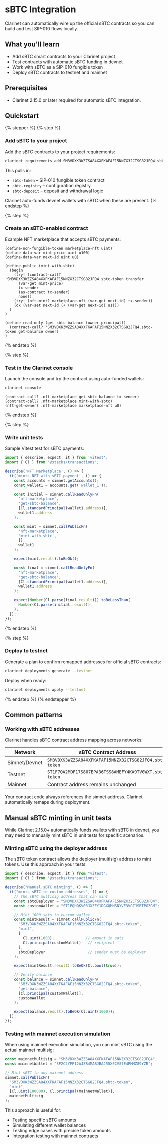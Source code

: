 # sBTC Integration

Clarinet can automatically wire up the official sBTC contracts so you can build and test SIP-010 flows locally.

## What you'll learn

* Add sBTC smart contracts to your Clarinet project
* Test contracts with automatic sBTC funding in devnet
* Work with sBTC as a SIP-010 fungible token
* Deploy sBTC contracts to testnet and mainnet

## Prerequisites

* Clarinet 2.15.0 or later required for automatic sBTC integration.

## Quickstart

{% stepper %}
{% step %}
### Add sBTC to your project

Add the sBTC contracts to your project requirements:

```bash
clarinet requirements add SM3VDXK3WZZSA84XXFKAFAF15NNZX32CTSG82JFQ4.sbtc-deposit
```

This pulls in:

* `sbtc-token` – SIP-010 fungible token contract
* `sbtc-registry` – configuration registry
* `sbtc-deposit` – deposit and withdrawal logic

Clarinet auto-funds devnet wallets with sBTC when these are present.
{% endstep %}

{% step %}
### Create an sBTC-enabled contract

Example NFT marketplace that accepts sBTC payments:

```clarity
(define-non-fungible-token marketplace-nft uint)
(define-data-var mint-price uint u100)
(define-data-var next-id uint u0)

(define-public (mint-with-sbtc)
  (begin
    (try! (contract-call? 'SM3VDXK3WZZSA84XXFKAFAF15NNZX32CTSG82JFQ4.sbtc-token transfer
      (var-get mint-price)
      tx-sender
      (as-contract tx-sender)
      none))
    (try! (nft-mint? marketplace-nft (var-get next-id) tx-sender))
    (ok (var-set next-id (+ (var-get next-id) u1)))
  )
)

(define-read-only (get-sbtc-balance (owner principal))
  (contract-call? 'SM3VDXK3WZZSA84XXFKAFAF15NNZX32CTSG82JFQ4.sbtc-token get-balance owner)
)
```
{% endstep %}

{% step %}
### Test in the Clarinet console

Launch the console and try the contract using auto-funded wallets:

```bash
clarinet console
```

```clarity
(contract-call? .nft-marketplace get-sbtc-balance tx-sender)
(contract-call? .nft-marketplace mint-with-sbtc)
(nft-get-owner? .nft-marketplace marketplace-nft u0)
```
{% endstep %}

{% step %}
### Write unit tests

Sample Vitest test for sBTC payments:

```ts
import { describe, expect, it } from 'vitest';
import { Cl } from '@stacks/transactions';

describe('NFT Marketplace', () => {
  it('mints NFT with sBTC payment', () => {
    const accounts = simnet.getAccounts();
    const wallet1 = accounts.get('wallet_1')!;

    const initial = simnet.callReadOnlyFn(
      'nft-marketplace',
      'get-sbtc-balance',
      [Cl.standardPrincipal(wallet1.address)],
      wallet1.address
    );

    const mint = simnet.callPublicFn(
      'nft-marketplace',
      'mint-with-sbtc',
      [],
      wallet1
    );

    expect(mint.result).toBeOk();

    const final = simnet.callReadOnlyFn(
      'nft-marketplace',
      'get-sbtc-balance',
      [Cl.standardPrincipal(wallet1.address)],
      wallet1.address
    );

    expect(Number(Cl.parse(final.result))).toBeLessThan(
      Number(Cl.parse(initial.result))
    );
  });
});
```
{% endstep %}

{% step %}
### Deploy to testnet

Generate a plan to confirm remapped addresses for official sBTC contracts:

```bash
clarinet deployments generate --testnet
```

Deploy when ready:

```bash
clarinet deployments apply --testnet
```
{% endstep %}
{% endstepper %}

## Common patterns

### Working with sBTC addresses

Clarinet handles sBTC contract address mapping across networks:

| Network       | sBTC Contract Address                                  |
| ------------- | ------------------------------------------------------ |
| Simnet/Devnet | `SM3VDXK3WZZSA84XXFKAFAF15NNZX32CTSG82JFQ4.sbtc-token` |
| Testnet       | `ST1F7QA2MDF17S807EPA36TSS8AMEFY4KA9TVGWXT.sbtc-token` |
| Mainnet       | Contract address remains unchanged                     |

Your contract code always references the simnet address. Clarinet automatically remaps during deployment.

## Manual sBTC minting in unit tests

While Clarinet 2.15.0+ automatically funds wallets with sBTC in devnet, you may need to manually mint sBTC in unit tests for specific scenarios.

### Minting sBTC using the deployer address

The sBTC token contract allows the deployer (multisig) address to mint tokens. Use this approach in your tests:

```ts
import { describe, expect, it } from "vitest";
import { Cl } from "@stacks/transactions";

describe("Manual sBTC minting", () => {
  it("mints sBTC to custom addresses", () => {
    // The sBTC multisig address that can mint
    const sbtcDeployer = "SM3VDXK3WZZSA84XXFKAFAF15NNZX32CTSG82JFQ4";
    const customWallet = "ST1PQHQKV0RJXZFY1DGX8MNSNYVE3VGZJSRTPGZGM";

    // Mint 1000 sats to custom wallet
    const mintResult = simnet.callPublicFn(
      "SM3VDXK3WZZSA84XXFKAFAF15NNZX32CTSG82JFQ4.sbtc-token",
      "mint",
      [
        Cl.uint(1000),              // amount in sats
        Cl.principal(customWallet)   // recipient
      ],
      sbtcDeployer                   // sender must be deployer
    );

    expect(mintResult.result).toBeOk(Cl.bool(true));

    // Verify balance
    const balance = simnet.callReadOnlyFn(
      "SM3VDXK3WZZSA84XXFKAFAF15NNZX32CTSG82JFQ4.sbtc-token",
      "get-balance",
      [Cl.principal(customWallet)],
      customWallet
    );

    expect(balance.result).toBeOk(Cl.uint(1000));
  });
});
```

### Testing with mainnet execution simulation

When using mainnet execution simulation, you can mint sBTC using the actual mainnet multisig:

```ts
const mainnetMultisig = "SM3VDXK3WZZSA84XXFKAFAF15NNZX32CTSG82JFQ4";
const mainnetWallet = "SP2C2YFP12AJZB4MABJBAJ55XECVS7E4PMMZ89YZR";

// Mint sBTC to any mainnet address
simnet.callPublicFn(
  "SM3VDXK3WZZSA84XXFKAFAF15NNZX32CTSG82JFQ4.sbtc-token",
  "mint",
  [Cl.uint(100000), Cl.principal(mainnetWallet)],
  mainnetMultisig
);
```

This approach is useful for:

* Testing specific sBTC amounts
* Simulating different wallet balances
* Testing edge cases with precise token amounts
* Integration testing with mainnet contracts
